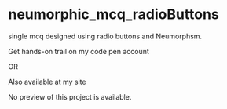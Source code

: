 # neumorphic_mcq_radioButtons
single mcq designed using radio buttons and Neumorphsm.

Get hands-on trail on my code pen account

OR

Also available at my site

No preview of this project is available.
